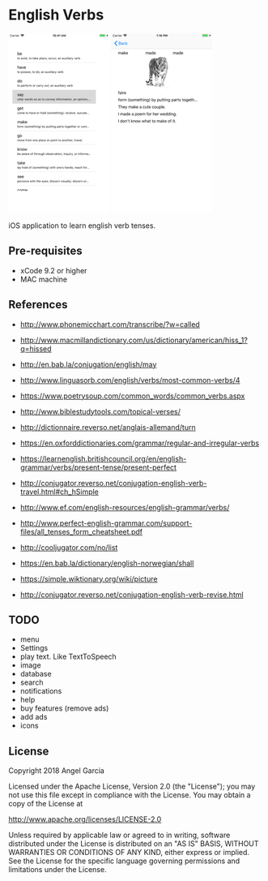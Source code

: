 English Verbs
=============

![Scheme](/readmeImages/SimulatorScreenShot-iPhone8Plus-2017-12-13at10.41.04.png)
![Scheme](/readmeImages/SimulatorScreenShot-iPhone8Plus-2017-12-13at13.16.36.png)


iOS application to learn english verb tenses.


Pre-requisites
----------------
- xCode 9.2 or higher
- MAC machine


References
-------------
- http://www.phonemicchart.com/transcribe/?w=called
- http://www.macmillandictionary.com/us/dictionary/american/hiss_1?q=hissed
- http://en.bab.la/conjugation/english/may
- http://www.linguasorb.com/english/verbs/most-common-verbs/4
- https://www.poetrysoup.com/common_words/common_verbs.aspx
- http://www.biblestudytools.com/topical-verses/
- http://dictionnaire.reverso.net/anglais-allemand/turn
- https://en.oxforddictionaries.com/grammar/regular-and-irregular-verbs
- https://learnenglish.britishcouncil.org/en/english-grammar/verbs/present-tense/present-perfect
- http://conjugator.reverso.net/conjugation-english-verb-travel.html#ch_hSimple
- http://www.ef.com/english-resources/english-grammar/verbs/
- http://www.perfect-english-grammar.com/support-files/all_tenses_form_cheatsheet.pdf
- http://cooljugator.com/no/list
- https://en.bab.la/dictionary/english-norwegian/shall

- https://simple.wiktionary.org/wiki/picture
- http://conjugator.reverso.net/conjugation-english-verb-revise.html


TODO
----------------
- menu
- Settings
- play text. Like TextToSpeech
- image
- database
- search
- notifications
- help
- buy features (remove ads)
- add ads
- icons


## License

Copyright 2018 Angel Garcia

Licensed under the Apache License, Version 2.0 (the "License"); you may not use this file except in compliance with the License. You may obtain a copy of the License at

http://www.apache.org/licenses/LICENSE-2.0

Unless required by applicable law or agreed to in writing, software distributed under the License is distributed on an "AS IS" BASIS, WITHOUT WARRANTIES OR CONDITIONS OF ANY KIND, either express or implied. See the License for the specific language governing permissions and limitations under the License.
